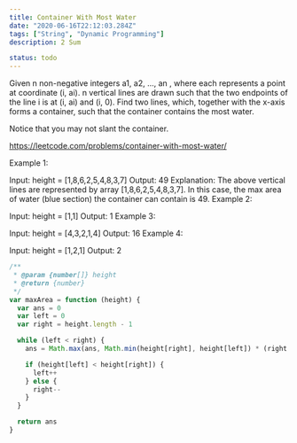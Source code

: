 ```yaml
---
title: Container With Most Water
date: "2020-06-16T22:12:03.284Z"
tags: ["String", "Dynamic Programming"]
description: 2 Sum

status: todo
---
```


Given n non-negative integers a1, a2, ..., an , where each represents a point at coordinate (i, ai). n vertical lines are drawn such that the two endpoints of the line i is at (i, ai) and (i, 0). Find two lines, which, together with the x-axis forms a container, such that the container contains the most water.

Notice that you may not slant the container.

https://leetcode.com/problems/container-with-most-water/

Example 1:

Input: height = [1,8,6,2,5,4,8,3,7]
Output: 49
Explanation: The above vertical lines are represented by array [1,8,6,2,5,4,8,3,7]. In this case, the max area of water (blue section) the container can contain is 49.
Example 2:

Input: height = [1,1]
Output: 1
Example 3:

Input: height = [4,3,2,1,4]
Output: 16
Example 4:

Input: height = [1,2,1]
Output: 2

```javascript
/**
 * @param {number[]} height
 * @return {number}
 */
var maxArea = function (height) {
  var ans = 0
  var left = 0
  var right = height.length - 1

  while (left < right) {
    ans = Math.max(ans, Math.min(height[right], height[left]) * (right - left))

    if (height[left] < height[right]) {
      left++
    } else {
      right--
    }
  }

  return ans
}
```
